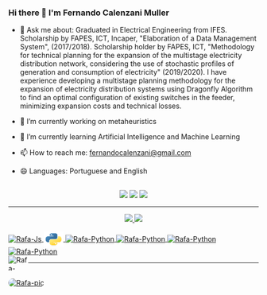 ### Hi there 👋 I'm Fernando Calenzani Muller

- 💬 Ask me about: Graduated in Electrical Engineering from IFES. Scholarship by FAPES, ICT, Incaper, "Elaboration of a Data Management System", (2017/2018). Scholarship holder by FAPES, ICT, "Methodology for technical planning for the expansion of the multistage electricity distribution network, considering the use of stochastic profiles of generation and consumption of electricity" (2019/2020). I have experience developing a multistage planning methodology for the expansion of electricity distribution systems using Dragonfly Algorithm to find an optimal configuration of existing switches in the feeder, minimizing expansion costs and technical losses.

- 🔭 I’m currently working on metaheuristics
- 🌱 I’m currently learning Artificial Intelligence and Machine Learning
- 📫 How to reach me: fernandocalenzani@gmail.com
- 😄 Languages: Portuguese and English

## ## 
<div align="center">
  <a href="https://instagram.com/fernandocalenzani" target="_blank"><img src="https://img.shields.io/badge/-Instagram-%23E4405F?style=for-the-badge&logo=instagram&logoColor=white" target="_blank"></a> 
  <a href = "mailto:fernandocalenzani@gmail.com"><img src="https://img.shields.io/badge/-Gmail-%23333?style=for-the-badge&logo=gmail&logoColor=white" target="_blank"></a>
  <a href="https://www.linkedin.com/in/fernandocalenzani" target="_blank"><img src="https://img.shields.io/badge/-LinkedIn-%230077B5?style=for-the-badge&logo=linkedin&logoColor=white" target="_blank"></a> 
<br>
<hr>
<a href="https://github.com/fernandocalenzani">
<img height="200em" src="https://github-readme-stats.vercel.app/api?username=fernandocalenzani&show_icons=true&theme=dark&include_all_commits=true&count_private=true"/>
<img height="200em" src="https://github-readme-stats.vercel.app/api/top-langs/?username=fernandocalenzani&layout=compact&langs_count=7&theme=dark"/>
</div>

<div style="display: inline_block"><br>
  <img align="center" alt="Rafa-Js" height="30" width="40" src="https://cdn.jsdelivr.net/gh/devicons/devicon/icons/matlab/matlab-original.svg">
  <img align="center" alt="Rafa-Python" height="30" width="40" src="https://raw.githubusercontent.com/devicons/devicon/master/icons/python/python-original.svg">
  <img align="center" alt="Rafa-Python" height="30" width="40" src="https://cdn.jsdelivr.net/gh/devicons/devicon/icons/c/c-original.svg">
  <img align="center" alt="Rafa-Python" height="30" width="40" src="https://cdn.jsdelivr.net/gh/devicons/devicon/icons/arduino/arduino-original.svg">
  <img align="center" alt="Rafa-Python" height="30" width="40" src="https://walde.co/wp-content/uploads/2016/09/nodejs_logo-300x300.png">
  
  <img align="center" alt="Rafa-Python" height="30" width="40" src="https://cdn.jsdelivr.net/gh/devicons/devicon/icons/microsoftsqlserver/microsoftsqlserver-plain.svg">
  <br>
  <img align="left" alt="Rafa-Python" height="30" width="40" src="https://iconape.com/wp-content/files/cw/70565/png/javascript-2.png">
<hr>  
</div>  
  
  ##
 
<div> 
<img align="center" alt="Rafa-pic" height="200" style="border-radius:50px;" src="https://c.tenor.com/Lbfyti3y8UkAAAAC/machine-learning-artificial-intelligence.gif">

</div>
